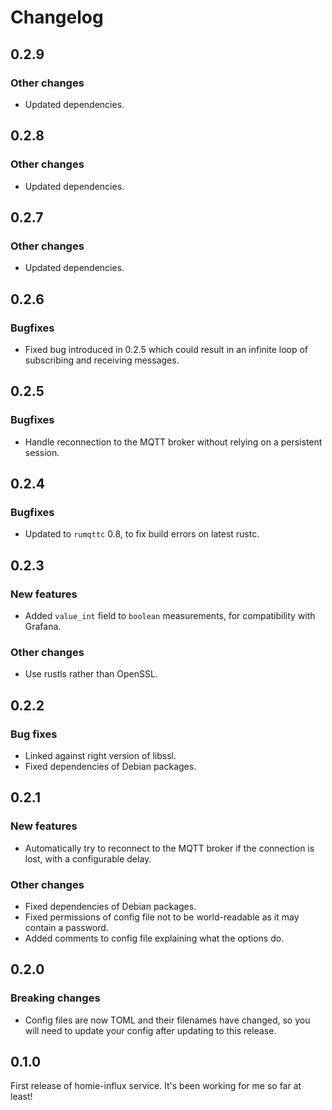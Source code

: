 # Changelog

## 0.2.9

### Other changes

- Updated dependencies.

## 0.2.8

### Other changes

- Updated dependencies.

## 0.2.7

### Other changes

- Updated dependencies.

## 0.2.6

### Bugfixes

- Fixed bug introduced in 0.2.5 which could result in an infinite loop of subscribing and receiving
  messages.

## 0.2.5

### Bugfixes

- Handle reconnection to the MQTT broker without relying on a persistent session.

## 0.2.4

### Bugfixes

- Updated to `rumqttc` 0.8, to fix build errors on latest rustc.

## 0.2.3

### New features

- Added `value_int` field to `boolean` measurements, for compatibility with Grafana.

### Other changes

- Use rustls rather than OpenSSL.

## 0.2.2

### Bug fixes

- Linked against right version of libssl.
- Fixed dependencies of Debian packages.

## 0.2.1

### New features

- Automatically try to reconnect to the MQTT broker if the connection is lost, with a configurable
  delay.

### Other changes

- Fixed dependencies of Debian packages.
- Fixed permissions of config file not to be world-readable as it may contain a password.
- Added comments to config file explaining what the options do.

## 0.2.0

### Breaking changes

- Config files are now TOML and their filenames have changed, so you will need to update your config
  after updating to this release.

## 0.1.0

First release of homie-influx service. It's been working for me so far at least!
